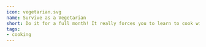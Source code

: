 ```yaml
---
icon: vegetarian.svg
name: Survive as a Vegetarian
short: Do it for a full month! It really forces you to learn to cook with spices.
tags:
- cooking
---
```

